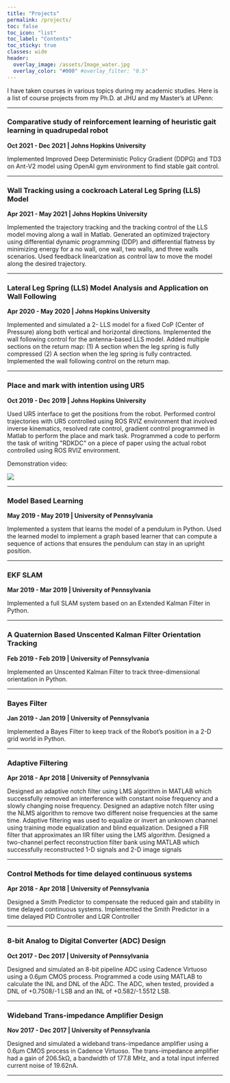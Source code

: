 ```yaml
---
title: "Projects"
permalink: /projects/
toc: false
toc_icon: "list"
toc_label: "Contents"
toc_sticky: true
classes: wide
header:
  overlay_image: /assets/Image_water.jpg
  overlay_color: "#000" #overlay_filter: "0.5"
---
```

I have taken courses in various topics during my academic studies. Here is a list of course projects from my Ph.D. at JHU and my Master’s at UPenn:

---
### Comparative study of reinforcement learning of heuristic gait learning in quadrupedal robot
**Oct 2021 - Dec 2021 | Johns Hopkins University**

Implemented Improved Deep Deterministic Policy Gradient (DDPG) and TD3 on Ant-V2 model using OpenAI gym environment to find stable gait control.

---
### Wall Tracking using a cockroach Lateral Leg Spring (LLS) Model
**Apr 2021 - May 2021 | Johns Hopkins University**

Implemented the trajectory tracking and the tracking control of the LLS model moving along a wall in Matlab. Generated an optimized trajectory using differential dynamic programming (DDP) and differential flatness by minimizing energy for a no wall, one wall, two walls, and three walls scenarios. Used feedback linearization as control law to move the model along the desired trajectory.

---
### Lateral Leg Spring (LLS) Model Analysis and Application on Wall Following
**Apr 2020 - May 2020 | Johns Hopkins University**

Implemented and simulated a 2- LLS model for a fixed CoP (Center of Pressure) along both vertical and horizontal directions. Implemented the wall following control for the antenna-based LLS model. Added multiple sections on the return map: (1) A section when the leg spring is fully compressed (2) A section when the leg spring is fully contracted. Implemented the wall following control on the return map.

---
### Place and mark with intention using UR5
**Oct 2019 - Dec 2019 | Johns Hopkins University**

Used UR5 interface to get the positions from the robot. Performed control trajectories with UR5 controlled using ROS RVIZ environment that involved inverse kinematics, resolved rate control, gradient control programmed in Matlab to perform the place and mark task. Programmed a code to perform the task of writing "RDKDC" on a piece of paper using the actual robot controlled using ROS RVIZ environment.

Demonstration video:

[![](https://markdown-videos-api.jorgenkh.no/youtube/aduOeCUExFI)](https://youtu.be/aduOeCUExFI)

---
### Model Based Learning
**May 2019 - May 2019 | University of Pennsylvania**

Implemented a system that learns the model of a pendulum in Python. Used the learned model to implement a graph based learner that can compute a sequence of actions that ensures the pendulum can stay in an upright position.

---
### EKF SLAM
**Mar 2019 - Mar 2019 | University of Pennsylvania** 

Implemented a full SLAM system based on an Extended Kalman Filter in Python.

---
### A Quaternion Based Unscented Kalman Filter Orientation Tracking
**Feb 2019 - Feb 2019 | University of Pennsylvania**

Implemented an Unscented Kalman Filter to track three-dimensional orientation in Python.

---
### Bayes Filter
**Jan 2019 - Jan 2019 | University of Pennsylvania**

Implemented a Bayes Filter to keep track of the Robot’s position in a 2-D grid world in Python.

---
### Adaptive Filtering
**Apr 2018 - Apr 2018 | University of Pennsylvania**

 Designed an adaptive notch filter using LMS algorithm in MATLAB which successfully removed an interference with constant noise frequency and a slowly changing noise frequency. Designed an adaptive notch filter using the NLMS algorithm to remove two different noise frequencies at the same time. Adaptive filtering was used to equalize or invert an unknown channel using training mode equalization and blind equalization. Designed a FIR filter that approximates an IIR filter using the LMS algorithm. Designed a two-channel perfect reconstruction filter bank using MATLAB which successfully reconstructed 1-D signals and 2-D image signals

---
### Control Methods for time delayed continuous systems
**Apr 2018 - Apr 2018 | University of Pennsylvania** 

Designed a Smith Predictor to compensate the reduced gain and stability in time delayed continuous systems. Implemented the Smith Predictor in a time delayed PID Controller and LQR Controller

---
### 8-bit Analog to Digital Converter (ADC) Design
**Oct 2017 - Dec 2017 | University of Pennsylvania**  

Designed and simulated an 8-bit pipeline ADC using Cadence Virtuoso using a 0.6µm CMOS process. Programmed a code using MATLAB to calculate the INL and DNL of the ADC. The ADC, when tested, provided a DNL of +0.7508/-1 LSB and an INL of +0.582/-1.5512 LSB.

---
### Wideband Trans-impedance Amplifier Design
**Nov 2017 - Dec 2017 | University of Pennsylvania**  

Designed and simulated a wideband trans-impedance amplifier using a 0.6µm CMOS process in Cadence Virtuoso. The trans-impedance amplifier had a gain of 206.5kΩ, a bandwidth of 177.8 MHz, and a total input inferred current noise of 19.62nA.

---
